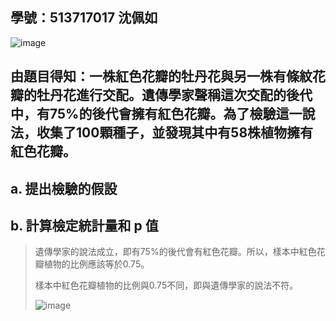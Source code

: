 ## 學號：513717017 沈佩如

![image](https://github.com/user-attachments/assets/2fb123cc-6650-4b43-a78f-d87349ffa134)

## 由題目得知：一株紅色花瓣的牡丹花與另一株有條紋花瓣的牡丹花進行交配。遺傳學家聲稱這次交配的後代中，有75%的後代會擁有紅色花瓣。為了檢驗這一說法，收集了100顆種子，並發現其中有58株植物擁有紅色花瓣。

## a. 提出檢驗的假設

## b. 計算檢定統計量和 p 值
>
>遺傳學家的說法成立，即有75%的後代會有紅色花瓣。所以，樣本中紅色花瓣植物的比例應該等於0.75。
>
>樣本中紅色花瓣植物的比例與0.75不同，即與遺傳學家的說法不符。
>
>![image](https://github.com/user-attachments/assets/9c18c80f-5b02-46f2-8470-d85cd4c58fdd)

